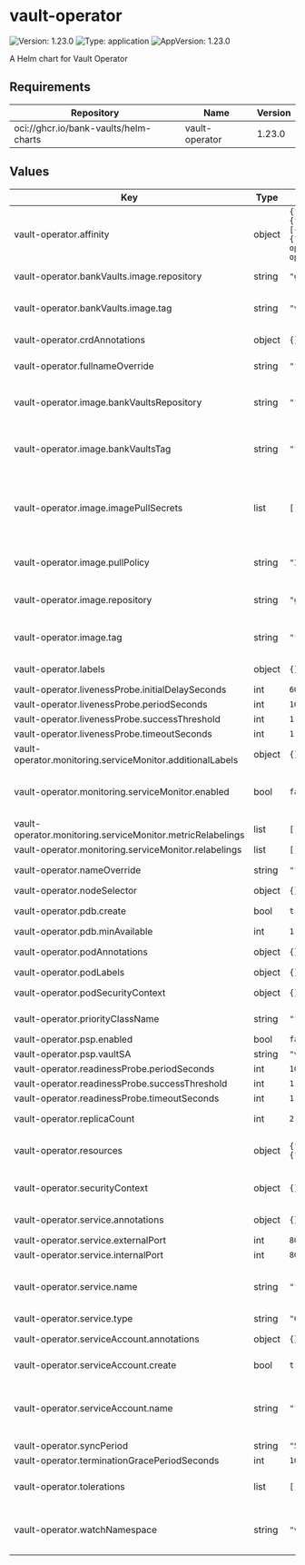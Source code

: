 # vault-operator

![Version: 1.23.0](https://img.shields.io/badge/Version-1.23.0-informational?style=flat-square) ![Type: application](https://img.shields.io/badge/Type-application-informational?style=flat-square) ![AppVersion: 1.23.0](https://img.shields.io/badge/AppVersion-1.23.0-informational?style=flat-square)

A Helm chart for Vault Operator

## Requirements

| Repository | Name | Version |
|------------|------|---------|
| oci://ghcr.io/bank-vaults/helm-charts | vault-operator | 1.23.0 |

## Values

| Key | Type | Default | Description |
|-----|------|---------|-------------|
| vault-operator.affinity | object | `{"podAntiAffinity":{"requiredDuringSchedulingIgnoredDuringExecution":[{"labelSelector":{"matchLabels":{"app.kubernetes.io/instance":"vault-operator","app.kubernetes.io/name":"vault-operator"}},"topologyKey":"kubernetes.io/hostname"}]}}` | [Affinity](https://kubernetes.io/docs/concepts/scheduling-eviction/assign-pod-node/#affinity-and-anti-affinity) configuration. See the [API reference](https://kubernetes.io/docs/reference/kubernetes-api/workload-resources/pod-v1/#scheduling) for details. |
| vault-operator.bankVaults.image.repository | string | `"ghcr.io/bank-vaults/bank-vaults"` | Bank-Vaults image repository. |
| vault-operator.bankVaults.image.tag | string | `"v1.31.3"` | Bank-Vaults image tag (pinned to supported Bank-Vaults version). |
| vault-operator.crdAnnotations | object | `{}` | Annotations to be added to CRDs. |
| vault-operator.fullnameOverride | string | `""` | A name to substitute for the full names of resources. |
| vault-operator.image.bankVaultsRepository | string | `""` | Bank-Vaults image repository **Deprecated:** use `bankVaults.image.repository` instead. |
| vault-operator.image.bankVaultsTag | string | `""` | Bank-Vaults image tag **Deprecated:** use `bankVaults.image.tag` instead. |
| vault-operator.image.imagePullSecrets | list | `[]` | Reference to one or more secrets to be used when [pulling images](https://kubernetes.io/docs/tasks/configure-pod-container/pull-image-private-registry/#create-a-pod-that-uses-your-secret) (from private registries). (`global.imagePullSecrets` is also supported) |
| vault-operator.image.pullPolicy | string | `"IfNotPresent"` | [Image pull policy](https://kubernetes.io/docs/concepts/containers/images/#updating-images) for updating already existing images on a node. |
| vault-operator.image.repository | string | `"ghcr.io/bank-vaults/vault-operator"` | Name of the image repository to pull the container image from. |
| vault-operator.image.tag | string | `""` | Image tag override for the default value (chart appVersion). |
| vault-operator.labels | object | `{}` | Labels to be added to deployments. |
| vault-operator.livenessProbe.initialDelaySeconds | int | `60` |  |
| vault-operator.livenessProbe.periodSeconds | int | `10` |  |
| vault-operator.livenessProbe.successThreshold | int | `1` |  |
| vault-operator.livenessProbe.timeoutSeconds | int | `1` |  |
| vault-operator.monitoring.serviceMonitor.additionalLabels | object | `{}` |  |
| vault-operator.monitoring.serviceMonitor.enabled | bool | `false` | Enable Prometheus ServiceMonitor. See the [documentation](https://github.com/prometheus-operator/prometheus-operator/blob/main/Documentation/design.md#servicemonitor) and the [API reference](https://github.com/prometheus-operator/prometheus-operator/blob/main/Documentation/api.md#servicemonitor) for details. |
| vault-operator.monitoring.serviceMonitor.metricRelabelings | list | `[]` |  |
| vault-operator.monitoring.serviceMonitor.relabelings | list | `[]` |  |
| vault-operator.nameOverride | string | `""` | A name in place of the chart name for `app:` labels. |
| vault-operator.nodeSelector | object | `{}` | [Node selector](https://kubernetes.io/docs/concepts/scheduling-eviction/assign-pod-node/#nodeselector) configuration. |
| vault-operator.pdb.create | bool | `true` | Create pod disruption budget if replicaCount > 1. |
| vault-operator.pdb.minAvailable | int | `1` | Min available for PDB. |
| vault-operator.podAnnotations | object | `{}` | Annotations to be added to pods. |
| vault-operator.podLabels | object | `{}` | Labels to be added to pods. |
| vault-operator.podSecurityContext | object | `{}` | Pod [security context](https://kubernetes.io/docs/tasks/configure-pod-container/security-context/#set-the-security-context-for-a-pod). See the [API reference](https://kubernetes.io/docs/reference/kubernetes-api/workload-resources/pod-v1/#security-context) for details. |
| vault-operator.priorityClassName | string | `""` | Specify a priority class name to set [pod priority](https://kubernetes.io/docs/concepts/scheduling-eviction/pod-priority-preemption/#pod-priority). |
| vault-operator.psp.enabled | bool | `false` |  |
| vault-operator.psp.vaultSA | string | `"vault"` |  |
| vault-operator.readinessProbe.periodSeconds | int | `10` |  |
| vault-operator.readinessProbe.successThreshold | int | `1` |  |
| vault-operator.readinessProbe.timeoutSeconds | int | `1` |  |
| vault-operator.replicaCount | int | `2` | Number of replicas (pods) to launch. |
| vault-operator.resources | object | `{"limits":{"memory":"512Mi"},"requests":{"cpu":"100m","memory":"128Mi"}}` | Container resource [requests and limits](https://kubernetes.io/docs/concepts/configuration/manage-resources-containers/). See the [API reference](https://kubernetes.io/docs/reference/kubernetes-api/workload-resources/pod-v1/#resources) for details. |
| vault-operator.securityContext | object | `{}` | Container [security context](https://kubernetes.io/docs/tasks/configure-pod-container/security-context/#set-the-security-context-for-a-container). See the [API reference](https://kubernetes.io/docs/reference/kubernetes-api/workload-resources/pod-v1/#security-context-1) for details. |
| vault-operator.service.annotations | object | `{}` | Annotations to be added to the service. |
| vault-operator.service.externalPort | int | `80` |  |
| vault-operator.service.internalPort | int | `8080` |  |
| vault-operator.service.name | string | `""` | The name of the service to use. If not set, a name is generated using the fullname template. |
| vault-operator.service.type | string | `"ClusterIP"` | Kubernetes [service type](https://kubernetes.io/docs/concepts/services-networking/service/#publishing-services-service-types). |
| vault-operator.serviceAccount.annotations | object | `{}` | Annotations to be added to the service account. |
| vault-operator.serviceAccount.create | bool | `true` | Enable service account creation. |
| vault-operator.serviceAccount.name | string | `""` | The name of the service account to use. If not set and create is true, a name is generated using the fullname template. |
| vault-operator.syncPeriod | string | `"5m"` |  |
| vault-operator.terminationGracePeriodSeconds | int | `10` |  |
| vault-operator.tolerations | list | `[]` | [Tolerations](https://kubernetes.io/docs/concepts/scheduling-eviction/taint-and-toleration/) for node taints. See the [API reference](https://kubernetes.io/docs/reference/kubernetes-api/workload-resources/pod-v1/#scheduling) for details. |
| vault-operator.watchNamespace | string | `"vault"` | The namespace where the operator watches for vault CR objects. If not defined all namespaces are watched. |

